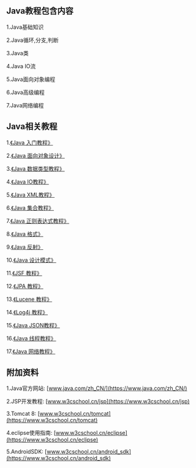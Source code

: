 ## **Java教程包含内容**

  1.Java基础知识

  2.Java循环,分支,判断

  3.Java类

  4.Java IO流

  5.Java面向对象编程

  6.Java高级编程

  7.Java网络编程

## Java相关教程

  1.[《Java 入门教程》](https://www.w3cschool.cn/java/java-keywords.html)

  2.[《Java 面向对象设计》](https://www.w3cschool.cn/java/java-class-instance.html)

  3.[《Java 数据类型教程》](https://www.w3cschool.cn/java/java-data-type.html)

  4.[《Java IO教程》](https://www.w3cschool.cn/java/java-io-file.html)

  5.[《Java XML教程》](https://www.w3cschool.cn/java/java-xml-api.html)

  6.[《Java 集合教程》](https://www.w3cschool.cn/java/java-collections-traversing.html)

  7.[《Java 正则表达式教程》](https://www.w3cschool.cn/java/java-regex-character-classes.html)

  8.[《Java 格式》](https://www.w3cschool.cn/java/java-date-format-class.html)

  9.[《Java 反射》](https://www.w3cschool.cn/java/java-java-lang-class.html)

  10.[《Java 设计模式》](https://www.w3cschool.cn/java/java-factory-pattern.html)

  11.[《JSF 教程》](https://www.w3cschool.cn/java/jsf-basic-tags.html)

  12.[《JPA 教程》](https://www.w3cschool.cn/java/jpa-entitymanager.html)

  13.[《Lucene 教程》](https://www.w3cschool.cn/project/java)

  14.[《Log4j 教程》](https://www.w3cschool.cn/java/log4j-installation.html)

  15.[《Java JSON教程》](https://www.w3cschool.cn/java/java-json-syntax.html)

  16.[《Java 线程教程》](https://www.w3cschool.cn/java/java-thread-multiple.html)

  17.[《Java 网络教程》](https://www.w3cschool.cn/java/java-network-tcp-server.html)

## **附加资料**

  1.Java官方网站: [www.java.com/zh_CN/](https://www.java.com/zh_CN/)

  2.JSP开发教程: [www.w3cschool.cn/jsp](https://www.w3cschool.cn/jsp)

  3.Tomcat 8: [www.w3cschool.cn/tomcat](https://www.w3cschool.cn/tomcat)

  4.eclipse使用指南: [www.w3cschool.cn/eclipse](https://www.w3cschool.cn/eclipse)

  5.AndroidSDK: [www.w3cschool.cn/android_sdk](https://www.w3cschool.cn/android_sdk)